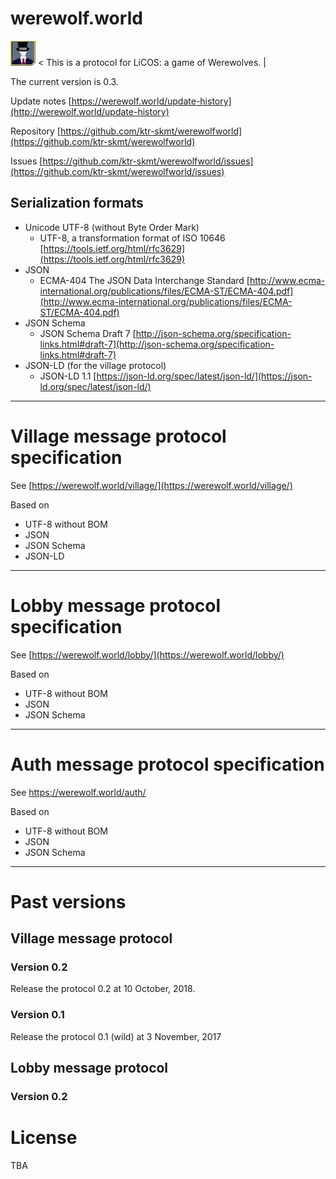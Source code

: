 # werewolf.world

<img src="image/0.1/master.jpg" alt="master" title="master"> &lt; This is a protocol for LiCOS: a game of Werewolves. &#124;

The current version is 0.3.

Update notes [https://werewolf.world/update-history](http://werewolf.world/update-history)

Repository [https://github.com/ktr-skmt/werewolfworld](https://github.com/ktr-skmt/werewolfworld)

Issues [https://github.com/ktr-skmt/werewolfworld/issues](https://github.com/ktr-skmt/werewolfworld/issues)

## Serialization formats

* Unicode UTF-8 (without Byte Order Mark)
  - UTF-8, a transformation format of ISO 10646 [https://tools.ietf.org/html/rfc3629](https://tools.ietf.org/html/rfc3629)
* JSON
  - ECMA-404 The JSON Data Interchange Standard [http://www.ecma-international.org/publications/files/ECMA-ST/ECMA-404.pdf](http://www.ecma-international.org/publications/files/ECMA-ST/ECMA-404.pdf)
* JSON Schema
  - JSON Schema Draft 7 [http://json-schema.org/specification-links.html#draft-7](http://json-schema.org/specification-links.html#draft-7)
* JSON-LD (for the village protocol)
  - JSON-LD 1.1 [https://json-ld.org/spec/latest/json-ld/](https://json-ld.org/spec/latest/json-ld/)

---

# Village message protocol specification

See [https://werewolf.world/village/](https://werewolf.world/village/)

Based on 

* UTF-8 without BOM
* JSON
* JSON Schema
* JSON-LD

---

# Lobby message protocol specification

See [https://werewolf.world/lobby/](https://werewolf.world/lobby/)

Based on 

* UTF-8 without BOM
* JSON
* JSON Schema

---

# Auth message protocol specification

See https://werewolf.world/auth/

Based on 

* UTF-8 without BOM
* JSON
* JSON Schema

---

# Past versions

## Village message protocol

### Version 0.2

Release the protocol 0.2 at 10 October, 2018.

### Version 0.1

Release the protocol 0.1 (wild) at 3 November, 2017

## Lobby message protocol

### Version 0.2

# License

TBA
